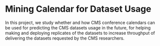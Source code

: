 Mining Calendar for Dataset Usage
=============

In this project, we study whether and how CMS conference calendars can be used for predicting the CMS datasets usage in the future, for helping making and deploying replicates of the datasets to increase throughput of delivering the datasets requested by the CMS researchers.


